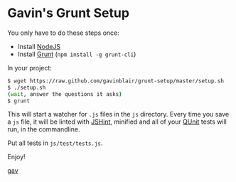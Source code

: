 Gavin's Grunt Setup
===========

You only have to do these steps once:
* Install [NodeJS](http://nodejs.org/)
* Install [Grunt](http://gruntjs.com/getting-started) (`npm install -g grunt-cli`)


In your project:
```bash
$ wget https://raw.github.com/gavinblair/grunt-setup/master/setup.sh
$ ./setup.sh
(wait, answer the questions it asks)
$ grunt
```

This will start a watcher for `.js` files in the `js` directory. Every time you save a `js` file, it will be linted with [JSHint](http://www.jshint.com/), minified and all of your [QUnit](http://qunitjs.com/) tests will run, in the commandline.

Put all tests in `js/test/tests.js`.

Enjoy!

[gav](http://gavinblair.github.com)
